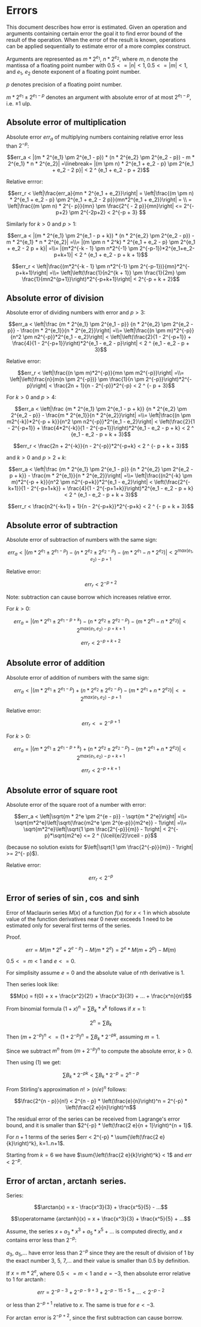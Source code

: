 # Errors

This document describes how error is estimated. Given an operation and arguments containing certain error the goal it to find error bound of the result of the operation. When the error of the result is known, operations can be applied sequentially to estimate error of a more complex construct.

Arguments are represented as $m*2^{e_1}$, $n*2^{e_2}$, where $m$, $n$ denote the mantissa of a floating point number with $0.5 <= |n| < 1, 0.5 <= |m| < 1$, and $e_1$, $e_2$ denote exponent of a floating point number.

$p$ denotes precision of a floating point number.

$m * 2^{e_1} \pm 2^{e_1 - p}$ denotes an argument with absolute error of at most $2^{e_1-p}$, i.e. $\pm1$ ulp.

## Absolute error of multiplication

Absolute error $err_a$ of multiplying numbers containing relative error less than $2^{-p}$:

$$err_a < |(m * 2^{e_1} \pm 2^{e_1 - p}) * (n * 2^{e_2} \pm 2^{e_2 - p}) - m * 2^{e_1} * n * 2^{e_2}| =\linebreak= |(m \pm n) * 2^{e_1 + e_2 - p} \pm 2^{e_1 + e_2 - 2 p}| < 2 ^ {e_1 + e_2 - p + 2}$$

Relative errror:

$$err_r < \left|\frac{err_a}{mn * 2^{e_1 + e_2}}\right| = \left|\frac{(m \pm n) * 2^{e_1 + e_2 - p} \pm 2^{e_1 + e_2 - 2 p}}{mn*2^{e_1 + e_2}}\right| = \\ = \left|\frac{(m \pm n) * 2^{- p}}{mn} \pm \frac{2^{ - 2 p}}{mn}\right| <= 2^{-p+2} \pm 2^{-2p+2} < 2^{-p + 3} $$

Similarly for $k > 0$ and $p > 1$:

$$err_a < |(m * 2^{e_1} \pm 2^{e_1 - p + k}) * (n * 2^{e_2} \pm 2^{e_2 - p}) - m * 2^{e_1} * n * 2^{e_2}| =\\= |(m \pm n * 2^k) * 2^{e_1 + e_2 - p} \pm 2^{e_1 + e_2 - 2 p + k}| =\\= |(m*2^{-k - 1} \pm n*2^{-1} \pm 2^{-p-1})*2^{e_1+e_2-p+k+1}| < 2 ^ {e_1 + e_2 - p + k + 1}$$

$$err_r < \left|\frac{(m*2^{-k - 1} \pm n*2^{-1} \pm 2^{-p-1})}{mn}*2^{-p+k+1}\right| =\\= \left|\left(\frac{1}{n2^{k + 1}} \pm \frac{1}{2m} \pm \frac{1}{mn2^{p+1}}\right)*2^{-p+k+1}\right| < 2^{-p + k + 2}$$


## Absolute error of division

Absolute error of dividing numbers with error and $p > 3$:

$$err_a < \left|\frac {m * 2^{e_1} \pm 2^{e_1 - p}} {n * 2^{e_2} \pm 2^{e_2 - p}} - \frac{m * 2^{e_1}}{n * 2^{e_2}}\right| =\\= \left|\frac{(n \pm m)*2^{-p}}{n^2 \pm n2^{-p}}*2^{e_1 - e_2}\right| < \left|\left(\frac{2}{1 - 2^{-p+1}} + \frac{4}{1 - 2^{-p+1}}\right)*2^{e_1 - e_2 - p}\right| < 2 ^ {e_1 - e_2 - p + 3}$$

Relative error:

$$err_r < \left|\frac{(n \pm m)*2^{-p}}{mn \pm m2^{-p}}\right| =\\= \left|\left(\frac{n}{m(n \pm 2^{-p})} \pm \frac{1}{n \pm 2^{-p}}\right)*2^{-p}\right| < \frac{2n + 1}{n - 2^{-p}}*2^{-p} < 2 ^ {- p + 3}$$


For $k > 0$ and $p > 4$:

$$err_a < \left|\frac {m * 2^{e_1} \pm 2^{e_1 - p + k}} {n * 2^{e_2} \pm 2^{e_2 - p}} - \frac{m * 2^{e_1}}{n * 2^{e_2}}\right| =\\= \left|\frac{(n \pm m2^{-k})*2^{-p + k}}{n^2 \pm n2^{-p}}*2^{e_1 - e_2}\right| < \left(\frac{2}{1 - 2^{-p+1}} + \frac{4*2^{-k}}{1 - 2^{-p+1}}\right)*2^{e_1 - e_2 - p + k} < 2 ^ {e_1 - e_2 - p + k + 3}$$

$$err_r < \frac{2n + 2^{-k}}{n - 2^{-p}}*2^{-p+k} < 2 ^ {- p + k + 3}$$

and $k > 0$ and $p > 2 + k$:

$$err_a < \left|\frac {m * 2^{e_1} \pm 2^{e_1 - p}} {n * 2^{e_2} \pm 2^{e_2 - p + k}} - \frac{m * 2^{e_1}}{n * 2^{e_2}}\right| =\\= \left|\frac{(n2^{-k} \pm m)*2^{-p + k}}{n^2 \pm n2^{-p+k}}*2^{e_1 - e_2}\right| < \left(\frac{2^{-k+1}}{1 - 2^{-p+1+k}} + \frac{4}{1 - 2^{-p+1+k}}\right)*2^{e_1 - e_2 - p + k} < 2 ^ {e_1 - e_2 - p + k + 3}$$

$$err_r < \frac{n2^{-k+1} + 1}{n - 2^{-p+k}}*2^{-p+k} < 2 ^ {- p + k + 3}$$

## Absolute error of subtraction

Absolute error of subtraction of numbers with the same sign:

$$err_a < |(m * 2^{e_1} \pm 2^{e_1 - p}) - (n * 2^{e_2} \pm 2^{e_2 - p}) - (m * 2^{e_1} - n * 2^{e_2})| < 2 ^ {max(e_1, e_2) - p + 1}$$

Relative error:

$$err_r < 2^{-p+2}$$

Note: subtraction can cause borrow which increases relative error.

For $k > 0$:

$$err_a = \left|(m * 2^{e_1} \pm 2^{e_1 - p + k}) - (n * 2^{e_2} \pm 2^{e_2 - p}) - (m * 2^{e_1} - n * 2^{e_2})\right| < 2 ^ {max(e_1,e_2) - p + k + 1}$$

$$err_r < 2^{-p+k+2}$$

## Absolute error of addition

Absolute error of addition of numbers with the same sign:

$$err_a < |(m * 2^{e_1} \pm 2^{e_1 - p}) + (n * 2^{e_2} \pm 2^{e_2 - p}) - (m * 2^{e_1} + n * 2^{e_2})| <= 2 ^ {max(e_1, e_2) - p + 1}$$

Relative error:

$$err_r <= 2^{-p+1}$$

For $k > 0$:

$$err_a = \left|(m * 2^{e_1} \pm 2^{e_1 - p + k}) + (n * 2^{e_2} \pm 2^{e_2 - p}) - (m * 2^{e_1} + n * 2^{e_2})\right| < 2 ^ {max(e_1,e_2) - p + k + 1}$$

$$err_r < 2^{-p+k+1}$$


## Absolute error of square root

Absolute error of the square root of a number with error:

$$err_a < \left|\sqrt{m * 2^e \pm 2^{e - p}} - \sqrt{m * 2^e}\right| =\\= \sqrt{m*2^e}\left|\sqrt{\frac{m2^e \pm 2^{e-p}}{m2^e}} - 1\right| =\\= \sqrt{m*2^e}\left|\sqrt{1 \pm \frac{2^{-p}}{m}} - 1\right| < 2^{- p}*\sqrt{m2^e} <= 2 ^ {\lceil{e/2}\rceil - p}$$

(because no solution exists for $\left|\sqrt{1 \pm \frac{2^{-p}}{m}} - 1\right| >= 2^{- p}$).

Relative error:

$$err_r < 2^{-p}$$

## Error of series of $\sin$, $\cos$ and $\sinh$

Error of Maclaurin series $M(x)$ of a function $f(x)$ for $x < 1$ in which absolute value of the function derivatives near 0 never exceeds 1 need to be estimated only for several first terms of the series.

Proof.

$$err = M(m*2^e + 2^{e-p}) - M(m*2^e) = 2^e * M(m + 2^p) - M(m)$$

$0.5 <= m < 1$ and $e <= 0$.

For simplisity assume $e = 0$ and the absolute value of nth derivative is 1.

Then series look like:

$$M(x) = f(0) + x + \frac{x^2}{2!} + \frac{x^3}{3!} + ... + \frac{x^n}{n!}$$

From binomial formula $(1 + x)^n = \sum{B_k * x^k}$ follows if $x = 1$:

$$2^n = \sum{B_k}\tag{1}$$

Then $(m + 2^{-p})^n <= (1 + 2^{-p})^n = \sum{B_k * 2^{-p k}}$, assuming $m = 1$.

Since we subtract $m^n$ from $(m + 2^{-p})^n$ to compute the absolute error, $k > 0$.

Then using (1) we get:

$$\sum{B_k * 2^{-p k}} < \sum{B_k * 2^{-p}} = 2^{n - p}$$

From Stirling's approximation $n! > (n/e) ^ n$ 
follows:

$$\frac{2^{n - p}}{n!} < 2^{n - p} * \left(\frac{e}{n}\right)^n = 2^{-p} * \left(\frac{2 e}{n}\right)^n$$

The residual error of the series can be received from Lagrange's error bound,
and it is smaller than $2^{-p} * \left(\frac{2 e}{n + 1}\right)^{n + 1}$.

For $n+1$ terms of the series $err < 2^{-p} * \sum{\left(\frac{2 e}{k}\right)^k}, k=1..n+1$.

Starting from $k = 6$ we have $\sum{\left(\frac{2 e}{k}\right)^k} < 1$ and $err < 2^{-p}$.

## Error of $\arctan$, $\operatorname {arctanh}$ series.

Series:

$$\arctan(x) = x - \frac{x^3}{3} + \frac{x^5}{5} - ...$$
 
$$\operatorname {arctanh}(x) = x + \frac{x^3}{3} + \frac{x^5}{5} + ...$$

Assume, the series $x + a_3 * x^3 + a_5 * x^5 + ...$ is computed directly, and $x$ contains error less than $2^{-p}$:

$a_3$, $a_5$,... have error less than $2^{-p}$ since they are the result of division of 1 by the exact number 3, 5, 7,... 
and their value is smaller than 0.5 by definition.

If $x = m*2^e$, where $0.5 <= m < 1$ and $e = -3$, then absolute error relative to 1 for $\operatorname {arctanh}$:

$$err = 2^{-p-3} + 2^{-p-9+3} + 2^{-p-15+5} + ... < 2^{-p-2}$$

or less than $2^{-p+1}$ relative to $x$. The same is true for $e < -3$.

For $\arctan$ error is $2^{-p+2}$, since the first subtraction can cause borrow.
